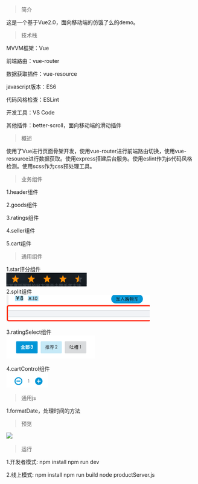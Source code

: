 
>简介

这是一个基于Vue2.0，面向移动端的仿饿了么的demo。
>技术栈

MVVM框架：Vue

前端路由：vue-router

数据获取插件：vue-resource

javascript版本：ES6

代码风格检查：ESLint

开发工具：VS Code

其他插件：better-scroll，面向移动端的滑动插件

>概述

使用了Vue进行页面骨架开发，使用vue-router进行前端路由切换，使用vue-resource进行数据获取。使用express搭建后台服务。使用eslint作为js代码风格检测。使用scss作为css预处理工具。
>业务组件

1.header组件

2.goods组件

3.ratings组件

4.seller组件

5.cart组件
>通用组件

1.star评分组件</br>
![](./resource/截图/star.png)</br>
2.split组件</br>
![](./resource/截图/split.png)</br>

3.ratingSelect组件</br>
![](./resource/截图/ratingSelect.png)</br>

4.cartControl组件</br>
![](./resource/截图/cartControl.png)</br>

>通用js

1.formatDate，处理时间的方法
>预览

![](./resource/截图/all.gif)
>运行

1.开发者模式: npm install
             npm run dev

2.线上模式: npm install
           npm run build
           node productServer.js